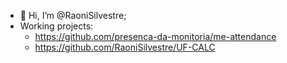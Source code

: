 - 👋 Hi, I’m @RaoniSilvestre;
- Working projects:
  - https://github.com/presenca-da-monitoria/me-attendance
  - https://github.com/RaoniSilvestre/UF-CALC


